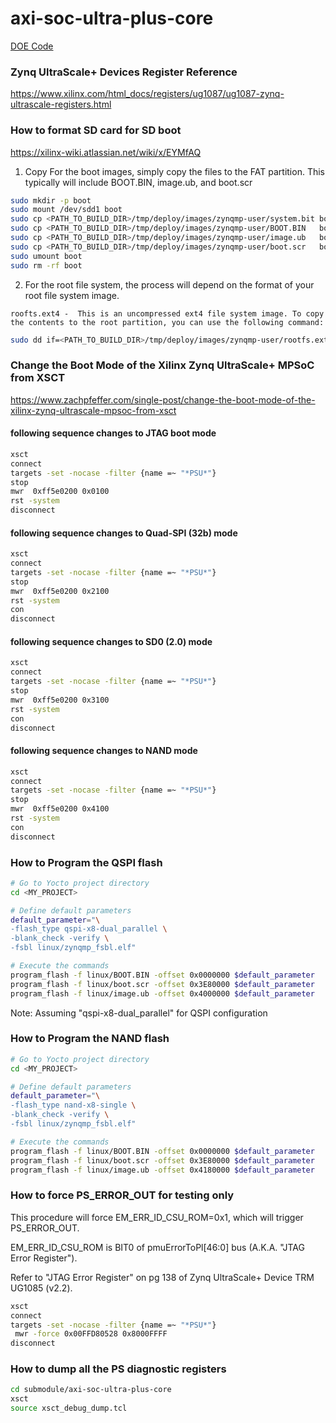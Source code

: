 # axi-soc-ultra-plus-core

[DOE Code](https://www.osti.gov/doecode/biblio/75773)

<!--- ######################################################## -->

### Zynq UltraScale+ Devices Register Reference

https://www.xilinx.com/html_docs/registers/ug1087/ug1087-zynq-ultrascale-registers.html

<!--- ######################################################## -->

### How to format SD card for SD boot

https://xilinx-wiki.atlassian.net/wiki/x/EYMfAQ

1) Copy For the boot images, simply copy the files to the FAT partition.
This typically will include BOOT.BIN, image.ub, and boot.scr

```bash
sudo mkdir -p boot
sudo mount /dev/sdd1 boot
sudo cp <PATH_TO_BUILD_DIR>/tmp/deploy/images/zynqmp-user/system.bit boot/.
sudo cp <PATH_TO_BUILD_DIR>/tmp/deploy/images/zynqmp-user/BOOT.BIN   boot/.
sudo cp <PATH_TO_BUILD_DIR>/tmp/deploy/images/zynqmp-user/image.ub   boot/.
sudo cp <PATH_TO_BUILD_DIR>/tmp/deploy/images/zynqmp-user/boot.scr   boot/.
sudo umount boot
sudo rm -rf boot
```

2) For the root file system, the process will depend on the format of your root file system image.

`roofts.ext4 -  This is an uncompressed ext4 file system image. To copy the contents to the root partition, you can use the following command: `

```bash
sudo dd if=<PATH_TO_BUILD_DIR>/tmp/deploy/images/zynqmp-user/rootfs.ext4 of=/dev/<DEV_NAME>
```


<!--- ######################################################## -->

### Change the Boot Mode of the Xilinx Zynq UltraScale+ MPSoC from XSCT

https://www.zachpfeffer.com/single-post/change-the-boot-mode-of-the-xilinx-zynq-ultrascale-mpsoc-from-xsct


#### following sequence changes to JTAG boot mode
```bash
xsct
connect
targets -set -nocase -filter {name =~ "*PSU*"}
stop
mwr  0xff5e0200 0x0100
rst -system
disconnect
```

#### following sequence changes to Quad-SPI (32b) mode
```bash
xsct
connect
targets -set -nocase -filter {name =~ "*PSU*"}
stop
mwr  0xff5e0200 0x2100
rst -system
con
disconnect
```

#### following sequence changes to SD0 (2.0) mode
```bash
xsct
connect
targets -set -nocase -filter {name =~ "*PSU*"}
stop
mwr  0xff5e0200 0x3100
rst -system
con
disconnect
```

#### following sequence changes to NAND mode
```bash
xsct
connect
targets -set -nocase -filter {name =~ "*PSU*"}
stop
mwr  0xff5e0200 0x4100
rst -system
con
disconnect
```

<!--- ######################################################## -->


### How to Program the QSPI flash

```bash
# Go to Yocto project directory
cd <MY_PROJECT>

# Define default parameters
default_parameter="\
-flash_type qspi-x8-dual_parallel \
-blank_check -verify \
-fsbl linux/zynqmp_fsbl.elf"

# Execute the commands
program_flash -f linux/BOOT.BIN -offset 0x0000000 $default_parameter
program_flash -f linux/boot.scr -offset 0x3E80000 $default_parameter
program_flash -f linux/image.ub -offset 0x4000000 $default_parameter
```

Note: Assuming "qspi-x8-dual_parallel" for QSPI configuration

<!--- ######################################################## -->


### How to Program the NAND flash

```bash
# Go to Yocto project directory
cd <MY_PROJECT>

# Define default parameters
default_parameter="\
-flash_type nand-x8-single \
-blank_check -verify \
-fsbl linux/zynqmp_fsbl.elf"

# Execute the commands
program_flash -f linux/BOOT.BIN -offset 0x0000000 $default_parameter
program_flash -f linux/boot.scr -offset 0x3E80000 $default_parameter
program_flash -f linux/image.ub -offset 0x4180000 $default_parameter
```

<!--- ######################################################## -->

### How to force PS_ERROR_OUT for testing only

This procedure will force EM_ERR_ID_CSU_ROM=0x1, which will trigger PS_ERROR_OUT.

EM_ERR_ID_CSU_ROM is BIT0 of pmuErrorToPl[46:0] bus (A.K.A. "JTAG Error Register").

Refer to "JTAG Error Register" on pg 138 of Zynq UltraScale+ Device TRM UG1085 (v2.2).

```bash
xsct
connect
targets -set -nocase -filter {name =~ "*PSU*"}
 mwr -force 0x00FFD80528 0x8000FFFF
disconnect
```

<!--- ######################################################## -->

### How to dump all the PS diagnostic registers

```bash
cd submodule/axi-soc-ultra-plus-core
xsct
source xsct_debug_dump.tcl
```

<!--- ######################################################## -->

